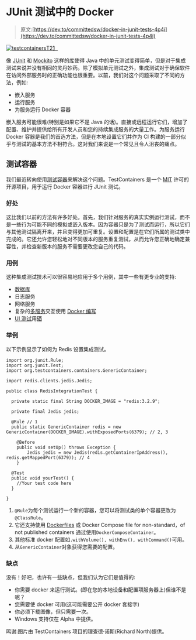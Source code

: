 # JUnit 测试中的 Docker

> 原文:[https://dev.to/committedsw/docker-in-junit-tests-4p4i](https://dev.to/committedsw/docker-in-junit-tests-4p4i)

[![testcontainers](../Images/dcb6eacf850ed4670e154ba50469a19f.png)T2】](///static/testcontainers-3635f36b0d79fb640fb39747456f5f9a-748a9.png)

像 [JUnit](http://junit.org/) 和 [Mockito](http://site.mockito.org/) 这样的库使得 Java 中的单元测试变得简单，但是对于集成测试来说并没有相同的灵丹妙药。除了模拟单元测试之外，集成测试对于确保软件在访问外部服务时的正确功能也很重要。以前，我们对这个问题采取了不同的方法，例如:

*   嵌入服务
*   运行服务
*   为服务运行 Docker 容器

嵌入服务可能很难(特别是如果它不是 Java 的话)。直接或远程运行它们，增加了配置、维护并提供给所有开发人员和您的持续集成服务的大量工作。为服务运行 Docker 容器是我们的首选方法，但是在本地设置它们并作为 CI 构建的一部分似乎与测试的基本方法不相符合。这对我们来说是一个常见且令人沮丧的痛点。

## [](#test-containers)测试容器

我们最近转向使用[测试容器](https://www.testcontainers.org/)来解决这个问题。TestContainers 是一个 [MIT](https://github.com/testcontainers/testcontainers-java/blob/master/LICENSE) 许可的开源项目，用于运行 Docker 容器进行 JUnit 测试。

### [](#benefits)好处

这比我们以前的方法有许多好处。首先，我们针对服务的真实实例运行测试，而不是一些行为可能不同的模拟或嵌入版本。因为容器只是为了测试而运行，所以它们与其他测试隔离开来，并且变得更加可重复。设置和配置是在它们所属的测试类中完成的。它还允许您轻松地对不同版本的服务重复测试，从而允许您正确地确定兼容性，并检查新版本的服务不需要更改您自己的代码。

### [](#use-cases)用例

这种集成测试技术可以很容易地应用于多个用例，其中一些有更专业的支持:

*   [数据库](https://www.testcontainers.org/usage/database_containers.html)
*   日志服务
*   网络服务
*   复杂的[多服务](https://www.testcontainers.org/usage/docker_compose.html)交互使用 [Docker 编写](https://docs.docker.com/compose/)
*   [UI 测试](https://www.testcontainers.org/usage/webdriver_containers.html)用[硒](https://github.com/SeleniumHQ/docker-selenium)

### [](#example)举例

以下示例显示了如何为 Redis 设置集成测试。

```
import org.junit.Rule;
import org.junit.Test;
import org.testcontainers.containers.GenericContainer;

import redis.clients.jedis.Jedis;

public class RedisIntegrationTest {

  private static final String DOCKER_IMAGE = "redis:3.2.9";

  private final Jedis jedis;

  @Rule // 1
  public static GenericContainer redis = new GenericContainer(DOCKER_IMAGE).withExposedPorts(6379); // 2, 3

    @Before
    public void setUp() throws Exception {
        Jedis jedis = new Jedis(redis.getContainerIpAddress(), redis.getMappedPort(6379)); // 4
    }

  @Test
  public void yourTest() {
    //Your test code here
  }

} 
```

1.  `@Rule`为每个测试运行一个新的容器，您可以将测试类的单个容器更改为`@ClassRule`。
2.  它还支持使用 [Dockerfiles](https://www.testcontainers.org/usage/dockerfile.html) 或 Docker Compose file for non-standard，of not published containers 通过使用`DockerComposeContainer`。
3.  其他标准 docker 配置如`.withVolume(), withEnv(), withCommand()`可用。
4.  从`GenericContainer`对象获得您需要的配置。

### [](#disadvantages)缺点

没有！好吧，也许有一些缺点，但我们认为它们是值得的:

*   你需要 docker 来运行测试。(即在您的本地设备和配置项服务器上)但谁不是呢？
*   您需要使 docker 可用(这可能需要公开 docker 套接字)
*   你必须下载图像，但只需要一次。
*   Windows 支持仅在 Alpha 中提供。

鸣谢:图片由 TestContainers 项目的理查德·诺斯(Richard North)提供。